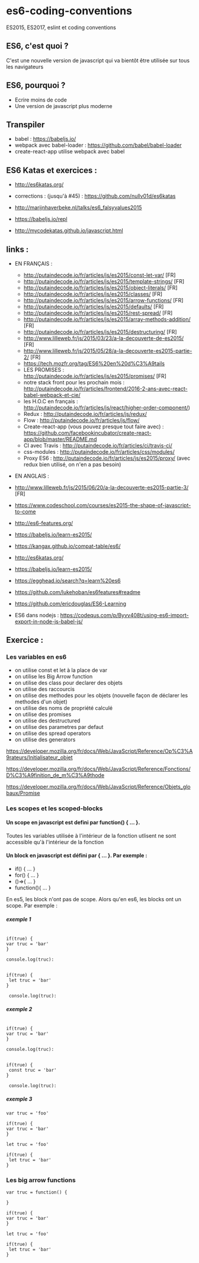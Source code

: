 # es6-coding-conventions
ES2015, ES2017, eslint et coding conventions

## ES6, c'est quoi ?

C'est une nouvelle version de javascript qui va bientôt être utilisée sur tous les navigateurs

## ES6, pourquoi ?

* Ecrire moins de code
* Une version de javascript plus moderne

## Transpiler

* babel : https://babeljs.io/
* webpack avec babel-loader : https://github.com/babel/babel-loader
* create-react-app utilise webpack avec babel

## ES6 Katas et exercices :

* http://es6katas.org/
* corrections : (jusqu'à #45) : https://github.com/nullv01d/es6katas

* http://marijnhaverbeke.nl/talks/es6_falsyvalues2015

* https://babeljs.io/repl

* http://mycodekatas.github.io/javascript.html

## links :

* EN FRANÇAIS :

  * http://putaindecode.io/fr/articles/js/es2015/const-let-var/ [FR]
  * http://putaindecode.io/fr/articles/js/es2015/template-strings/ [FR]
  * http://putaindecode.io/fr/articles/js/es2015/object-literals/ [FR]
  * http://putaindecode.io/fr/articles/js/es2015/classes/ [FR]
  * http://putaindecode.io/fr/articles/js/es2015/arrow-functions/ [FR]
  * http://putaindecode.io/fr/articles/js/es2015/defaults/ [FR]
  * http://putaindecode.io/fr/articles/js/es2015/rest-spread/ [FR]
  * http://putaindecode.io/fr/articles/js/es2015/array-methods-addition/ [FR]
  * http://putaindecode.io/fr/articles/js/es2015/destructuring/ [FR]
  * http://www.lilleweb.fr/js/2015/03/23/a-la-decouverte-de-es2015/ [FR]
  * http://www.lilleweb.fr/js/2015/05/28/a-la-decouverte-es2015-partie-2/ [FR]
  * https://tech.mozfr.org/tag/ES6%20en%20d%C3%A9tails
  * LES PROMISES : http://putaindecode.io/fr/articles/js/es2015/promises/ [FR]
  * notre stack front pour les prochain mois : http://putaindecode.io/fr/articles/frontend/2016-2-ans-avec-react-babel-webpack-et-cie/
  * les H.O.C en français : http://putaindecode.io/fr/articles/js/react/higher-order-component/)
  * Redux : http://putaindecode.io/fr/articles/js/redux/
  * Flow : http://putaindecode.io/fr/articles/js/flow/
  * Create-react-app (vous pouvez presque tout faire avec) : https://github.com/facebookincubator/create-react-app/blob/master/README.md
  * CI avec Travis : http://putaindecode.io/fr/articles/ci/travis-ci/
  * css-modules : http://putaindecode.io/fr/articles/css/modules/
  * Proxy ES6 : http://putaindecode.io/fr/articles/js/es2015/proxy/ (avec redux bien utilisé, on n'en a pas besoin)
  
 * EN ANGLAIS :
 
  * http://www.lilleweb.fr/js/2015/06/20/a-la-decouverte-es2015-partie-3/ [FR]
  * https://www.codeschool.com/courses/es2015-the-shape-of-javascript-to-come
  * http://es6-features.org/
  * https://babeljs.io/learn-es2015/
  * https://kangax.github.io/compat-table/es6/
  * http://es6katas.org/
  * https://babeljs.io/learn-es2015/
  * https://egghead.io/search?q=learn%20es6
  * https://github.com/lukehoban/es6features#readme
  * https://github.com/ericdouglas/ES6-Learning
  * ES6 dans nodejs : https://codequs.com/p/Byvv408t/using-es6-import-export-in-node-js-babel-js/
  
  
## Exercice :
 
### Les variables en es6
 
* on utilise const et let à la place de var
* on utilise les Big Arrow function 
* on utilise des class pour declarer des objets
* on utilise des raccourcis
* on utilise des methodes pour les objets (nouvelle façon de  déclarer les methodes d'un objet)
* on utilise des noms de propriété calculé
* on utilise des promises
* on utilise des destructured
* on utilise des parametres par defaut
* on utilise des spread operators
* on utilise des generators

https://developer.mozilla.org/fr/docs/Web/JavaScript/Reference/Op%C3%A9rateurs/Initialisateur_objet

https://developer.mozilla.org/fr/docs/Web/JavaScript/Reference/Fonctions/D%C3%A9finition_de_m%C3%A9thode

https://developer.mozilla.org/fr/docs/Web/JavaScript/Reference/Objets_globaux/Promise


### Les scopes et les scoped-blocks
 
#### Un scope en javascript est defini par function() { ... }.
 
 Toutes les variables utilisée à l'intérieur de la fonction utlisent ne sont accessible qu'à l'intérieur de la fonction
 
#### Un block en javascript est défini par { ... }. Par exemple :
* if() { ... } 
* for() { ... } 
* ()=>{ ... } 
* function(){ ... }
 
 En es5, les block n'ont pas de scope. Alors qu'en es6, les blocks ont un scope. Par exemple :
 
##### exemple 1

  ``` es5
 
 if(true) {
  var truc = 'bar'
 }
 
 console.log(truc):
 ``` 
 
 ``` es6

 if(true) {
  let truc = 'bar'
 }
 
  console.log(truc):
 ``` 
 
##### exemple 2

  ``` es5
 
 if(true) {
  var truc = 'bar'
 }
 
 console.log(truc):
 ``` 
 
 ``` es6

 if(true) {
  const truc = 'bar'
 }
 
  console.log(truc):
 ``` 
 
##### exemple 3

  ``` es5
 var truc = 'foo'
 
 if(true) {
  var truc = 'bar'
 }
 ``` 
 
 ``` es6
 let truc = 'foo'
 
 if(true) {
  let truc = 'bar'
 }
 ``` 
 
 ### Les big arrow functions
 
   ``` es5
 var truc = function() {
  
 }
 
 if(true) {
  var truc = 'bar'
 }
 ``` 
 
 ``` es6
 let truc = 'foo'
 
 if(true) {
  let truc = 'bar'
 }
 ``` 
 
 
 
 
 
 
 
 

